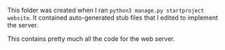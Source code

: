 This folder was created when I ran `python3 manage.py startproject website`.
It contained auto-generated stub files that I edited to implement the server.

This contains pretty much all the code for the web server.
